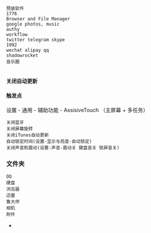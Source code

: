 
```
预装软件
1776
Browser and File Manager
google photos, music
authy
workflow
twitter telegram skype
1992
wechat alipay qq
shadowrocket
音乐圈


```

#### 关闭自动更新

#### 触发点

设置 - 通用 - 辅助功能 - AssisiveTouch （主屏幕 + 多任务）
```
关闭蓝牙
关闭屏幕旋转
关闭iTunes自动更新
自动锁定时间(设置-显示与亮度-自动锁定)
关闭声音和震动(设置-声音-震动关 键盘音关 锁屏音关)
```

### 文件夹
```
QQ
硬盘
浏览器
迅雷
鲁大师
相机
附件
```


-
